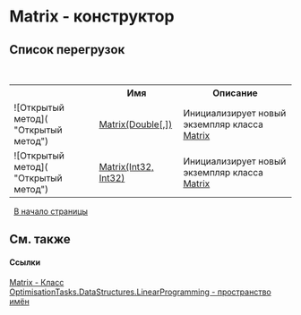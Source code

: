 # Matrix - конструктор
 


## Список&nbsp;перегрузок
&nbsp;<table><tr><th></th><th>Имя</th><th>Описание</th></tr><tr><td>![Открытый метод]( "Открытый метод")</td><td><a href="M_OptimisationTasks_DataStructures_LinearProgramming_Matrix__ctor">Matrix(Double[,])</a></td><td>
Инициализирует новый экземпляр класса <a href="T_OptimisationTasks_DataStructures_LinearProgramming_Matrix">Matrix</a></td></tr><tr><td>![Открытый метод]( "Открытый метод")</td><td><a href="M_OptimisationTasks_DataStructures_LinearProgramming_Matrix__ctor_1">Matrix(Int32, Int32)</a></td><td>
Инициализирует новый экземпляр класса <a href="T_OptimisationTasks_DataStructures_LinearProgramming_Matrix">Matrix</a></td></tr></table>&nbsp;
<a href="#matrix---конструктор">В начало страницы</a>

## См. также


#### Ссылки
<a href="T_OptimisationTasks_DataStructures_LinearProgramming_Matrix">Matrix - Класс</a><br /><a href="N_OptimisationTasks_DataStructures_LinearProgramming">OptimisationTasks.DataStructures.LinearProgramming - пространство имён</a><br />